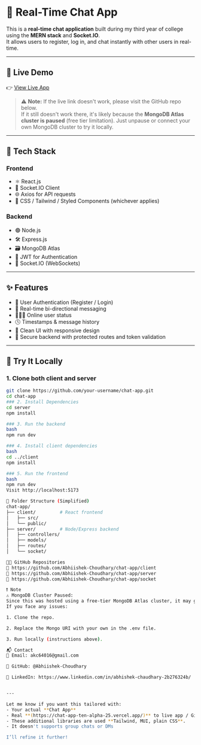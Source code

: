 # 💬 Real-Time Chat App

This is a **real-time chat application** built during my third year of college using the **MERN stack** and **Socket.IO**.  
It allows users to register, log in, and chat instantly with other users in real-time.

---

## 🔗 Live Demo

👉 [View Live App](https://chat-app-ten-alpha-25.vercel.app/)

> ⚠️ **Note:** If the live link doesn't work, please visit the GitHub repo below.  
> If it still doesn't work there, it's likely because the **MongoDB Atlas cluster is paused** (free tier limitation). Just unpause or connect your own MongoDB cluster to try it locally.

---

## 🧠 Tech Stack

### Frontend
- ⚛️ React.js
- 🔄 Socket.IO Client
- 🌐 Axios for API requests
- 🧼 CSS / Tailwind / Styled Components (whichever applies)

### Backend
- 🟢 Node.js
- 🛠️ Express.js
- 🗃️ MongoDB Atlas
- 🔐 JWT for Authentication
- 🔌 Socket.IO (WebSockets)

---

## ✨ Features

- 🔐 User Authentication (Register / Login)
- 📩 Real-time bi-directional messaging
- 🧑‍🤝‍🧑 Online user status
- 🕓 Timestamps & message history
- 🧼 Clean UI with responsive design
- 🔐 Secure backend with protected routes and token validation

---

## 🧪 Try It Locally

### 1. Clone both client and server
```bash
git clone https://github.com/your-username/chat-app.git
cd chat-app
### 2. Install Dependencies
cd server
npm install

### 3. Run the backend
bash
npm run dev

### 4. Install client dependencies
bash
cd ../client
npm install

### 5. Run the frontend
bash
npm run dev
Visit http://localhost:5173

📂 Folder Structure (Simplified)
chat-app/
├── client/         # React frontend
│   ├── src/
│   └── public/
├── server/         # Node/Express backend
│   ├── controllers/
│   ├── models/
│   ├── routes/
│   └── socket/

🧑‍💻 GitHub Repositories
🔗 https://github.com/Abhiishek-Choudhary/chat-app/client
🔗 https://github.com/Abhiishek-Choudhary/chat-app/server
🔗 https://github.com/Abhiishek-Choudhary/chat-app/socket

❗ Note
⚠️ MongoDB Cluster Paused:
Since this was hosted using a free-tier MongoDB Atlas cluster, it may go into paused state due to inactivity.
If you face any issues:

1. Clone the repo.

2. Replace the Mongo URI with your own in the .env file.

3. Run locally (instructions above).

📬 Contact
📧 Email: akc64016@gmail.com

🐙 GitHub: @Abhiishek-Choudhary

🔗 LinkedIn: https://www.linkedin.com/in/abhishek-chaudhary-2b276324b/


---

Let me know if you want this tailored with:
- Your actual **Chat App**
- Real **(https://chat-app-ten-alpha-25.vercel.app/)** to live app / GitHub repos
- These additional libraries are used **Tailwind, MUI, plain CSS**.
- It doesn't supports group chats or DMs

I’ll refine it further!



